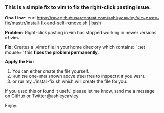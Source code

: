 ### This is a simple fix to vim to fix the right-click pasting issue.

**One Liner:** curl https://raw.githubusercontent.com/ashleycawley/vim-paste-fix/master/install-fix-and-self-remove.sh | bash

**Problem:** Right-click pasting in vim has stopped working in newer versions of vim.

**Fix:** Creates a .vimrc file in your home directory which contains: ' :set mouse= ' this **fixes the problem permanently**.

**Apply the Fix:**
1) You can either create the file yourself.
2) Run the one-liner shown above (feel free to inspect it if you wish).
3) or run my ./install-fix.sh which will create the file for you.

If you used this or found it useful please let me know, send me a message on GitHub or Twitter @ashleycawley

Enjoy.
